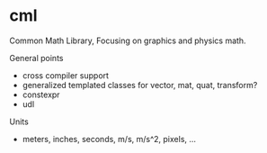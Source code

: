 # cml
Common Math Library, Focusing on graphics and physics math.

General points
* cross compiler support
* generalized templated classes for vector, mat, quat, transform?
* constexpr
* udl

Units
* meters, inches, seconds, m/s, m/s^2, pixels, ...
